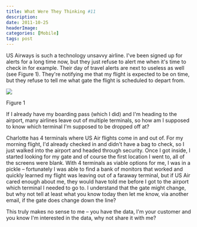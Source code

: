 ```yaml
---
title: What Were They Thinking #11
description: 
date: 2011-10-25
headerImage: 
categories: [Mobile]
tags: post
---
```


US Airways is such a technology unsavvy airline. I've been signed up for alerts for a long time now, but they just refuse to alert me when it's time to check in for example. Their day of travel alerts are next to useless as well (see Figure 1). They're notifying me that my flight is expected to be on time, but they refuse to tell me what gate the flight is scheduled to depart from.

![](images/stories/2011/usair_alert.png)

Figure 1

If I already have my boarding pass (which I did) and I'm heading to the airport, many airlines leave out of multiple terminals, so how am I supposed to know which terminal I'm supposed to be dropped off at?

Charlotte has 4 terminals where US Air flights come in and out of. For my morning flight, I'd already checked in and didn't have a bag to check, so I just walked into the airport and headed through security. Once I got inside, I started looking for my gate and of course the first location I went to, all of the screens were blank. With 4 terminals as viable options for me, I was in a pickle – fortunately I was able to find a bank of monitors that worked and quickly learned my flight was leaving out of a faraway terminal, but if US Air cared enough about me, they would have told me before I got to the airport which terminal I needed to go to. I understand that the gate might change, but why not tell at least what you know today then let me know, via another email, if the gate does change down the line?

This truly makes no sense to me – you have the data, I'm your customer and you know I'm interested in the data, why not share it with me?